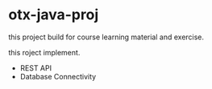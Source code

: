 # otx-java-proj
this project build for course learning material and exercise.

this roject implement.

* REST API
* Database Connectivity
